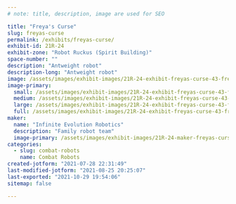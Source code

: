 ```yaml
---
# note: title, description, image are used for SEO

title: "Freya's Curse"
slug: freyas-curse
permalink: /exhibits/freyas-curse/
exhibit-id: 21R-24
exhibit-zone: "Robot Ruckus (Spirit Building)"
space-number: ""
description: "Antweight robot"
description-long: "Antweight robot"
image: /assets/images/exhibit-images/21R-24-exhibit-freyas-curse-43-freya-s-curse-1877-large.jpg
image-primary: 
  small: /assets/images/exhibit-images/21R-24-exhibit-freyas-curse-43-freya-s-curse-1877-small.jpg
  medium: /assets/images/exhibit-images/21R-24-exhibit-freyas-curse-43-freya-s-curse-1877-medium.jpg
  large: /assets/images/exhibit-images/21R-24-exhibit-freyas-curse-43-freya-s-curse-1877-large.jpg
  full: /assets/images/exhibit-images/21R-24-exhibit-freyas-curse-43-freya-s-curse-1877-full.jpg
maker: 
  name: "Infinite Evolution Robotics"
  description: "Family robot team"
  image-primary: /assets/images/exhibit-images/21R-24-maker-freyas-curse-freya-s-curse-medium.jpg
categories: 
  - slug: combat-robots
    name: Combat Robots
created-jotform: "2021-07-28 22:31:49"
last-modified-jotform: "2021-08-25 20:25:07"
last-exported: "2021-10-29 19:54:06"
sitemap: false

---
```

